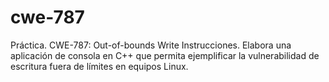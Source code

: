# cwe-787
Práctica. CWE-787: Out-of-bounds Write Instrucciones. Elabora una aplicación de consola en C++ que permita ejemplificar la vulnerabilidad de escritura fuera de límites en equipos Linux.
